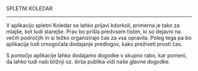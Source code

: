 SPLETNI KOLEDAR
________________
V aplikacijo spletni Koledar se lahko prijavi kdorkoli, primerna je tako za mlajše, kot tudi starejše. Prav bo prišla predvsem tistim, ki so dejavni na večih področjih in si težko organizirajo čas za vsa opravila. Poleg tega pa bo aplikacija tudi omogočala dodajanje predlogov, kako preživeti prosti čas.

S pomočjo aplikacije lahko dodajamo dogodke v skupno rabo, kar pomeni, da lahko tudi naši bližnji oz. širša publika vidi naše glavne dogodke.
